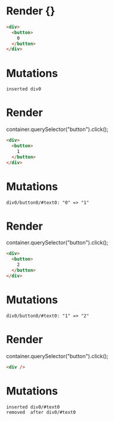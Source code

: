 # Render {}
```html
<div>
  <button>
    0
  </button>
</div>
```

# Mutations
```
inserted div0
```


# Render 
container.querySelector("button").click();

```html
<div>
  <button>
    1
  </button>
</div>
```

# Mutations
```
div0/button0/#text0: "0" => "1"
```


# Render 
container.querySelector("button").click();

```html
<div>
  <button>
    2
  </button>
</div>
```

# Mutations
```
div0/button0/#text0: "1" => "2"
```


# Render 
container.querySelector("button").click();

```html
<div />
```

# Mutations
```
inserted div0/#text0
removed  after div0/#text0
```